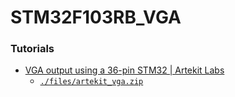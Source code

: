 STM32F103RB_VGA
===============

### Tutorials
- [VGA output using a 36-pin STM32 | Artekit Labs](https://www.artekit.eu/vga-output-using-a-36-pin-stm32/)
  - [`./files/artekit_vga.zip`](./files/artekit_vga.zip)
